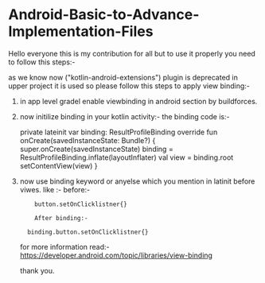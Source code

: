 # Android-Basic-to-Advance-Implementation-Files

Hello everyone this is my contribution for all but to use it properly you need to follow this steps:-

as we know now ("kotlin-android-extensions") plugin is deprecated in upper project it is used so please follow this steps to apply view binding:-
1. in app level gradel enable viewbinding in android section by buildforces.
2. now initilize binding in your kotlin activity:-
   the binding code is:-

   private lateinit var binding: ResultProfileBinding
override fun onCreate(savedInstanceState: Bundle?) {
    super.onCreate(savedInstanceState)
    binding = ResultProfileBinding.inflate(layoutInflater)
    val view = binding.root
    setContentView(view)
}
  
3. now use binding keyword or anyelse which you mention in latinit before viwes.
   like :- before:-
   
           button.setOnClicklistner{}

           After binding:-
   
         binding.button.setOnClicklistner{}

   for more information read:-
   https://developer.android.com/topic/libraries/view-binding

   thank you.
